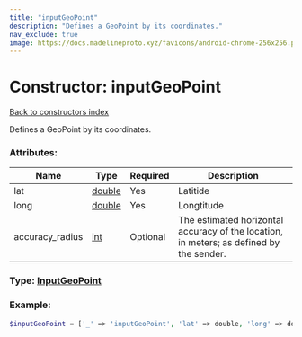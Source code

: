 ```yaml
---
title: "inputGeoPoint"
description: "Defines a GeoPoint by its coordinates."
nav_exclude: true
image: https://docs.madelineproto.xyz/favicons/android-chrome-256x256.png
---
```

# Constructor: inputGeoPoint  
[Back to constructors index](/API_docs/constructors/index.md)



Defines a GeoPoint by its coordinates.

### Attributes:

| Name     |    Type       | Required | Description |
|----------|---------------|----------|-------------|
|lat|[double](/API_docs/types/double.md) | Yes|Latitide|
|long|[double](/API_docs/types/double.md) | Yes|Longtitude|
|accuracy\_radius|[int](/API_docs/types/int.md) | Optional|The estimated horizontal accuracy of the location, in meters; as defined by the sender.|



### Type: [InputGeoPoint](/API_docs/types/InputGeoPoint.md)


### Example:

```php
$inputGeoPoint = ['_' => 'inputGeoPoint', 'lat' => double, 'long' => double, 'accuracy_radius' => int];
```  
